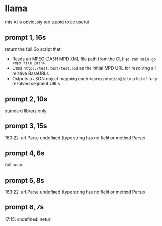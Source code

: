 # llama

this AI is obviously too stupid to be useful

## prompt 1, 16s

return the full Go script that:
- Reads an MPEG-DASH MPD XML file path from the CLI: `go run main.go <mpd_file_path>`
- Uses `http://test.test/test.mpd` as the initial MPD URL for resolving all relative BaseURLs
- Outputs a JSON object mapping each `Representation@id` to a list of fully resolved segment URLs

## prompt 2, 10s

standard library only

## prompt 3, 15s

160:22: url.Parse undefined (type string has no field or method Parse)

## prompt 4, 6s

full script

## prompt 5, 8s

163:22: url.Parse undefined (type string has no field or method Parse)

## prompt 6, 7s

17:15: undefined: neturl

